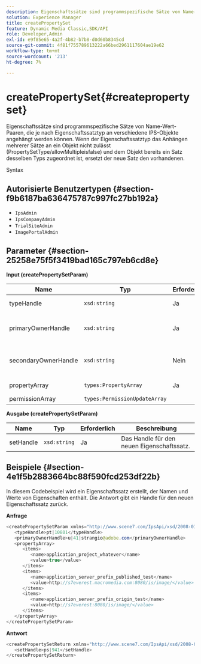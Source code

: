```yaml
---
description: Eigenschaftssätze sind programmspezifische Sätze von Name-Wert-Paaren, die je nach Eigenschaftssatztyp an verschiedene IPS-Objekte angehängt werden können. Wenn der Eigenschaftssatztyp das Anhängen mehrerer Sätze an ein Objekt nicht zulässt (PropertySetType/allowMultipleisfalse) und dem Objekt bereits ein Satz desselben Typs zugeordnet ist, ersetzt der neue Satz den vorhandenen.
solution: Experience Manager
title: createPropertySet
feature: Dynamic Media Classic,SDK/API
role: Developer,Admin
exl-id: e9f85e65-4a2f-4b82-b7b8-d0d60b8345cd
source-git-commit: 4f81f755789613222a66bed2961117604ae19e62
workflow-type: tm+mt
source-wordcount: '213'
ht-degree: 7%

---
```


# createPropertySet{#createpropertyset}

Eigenschaftssätze sind programmspezifische Sätze von Name-Wert-Paaren, die je nach Eigenschaftssatztyp an verschiedene IPS-Objekte angehängt werden können. Wenn der Eigenschaftssatztyp das Anhängen mehrerer Sätze an ein Objekt nicht zulässt (PropertySetType/allowMultipleisfalse) und dem Objekt bereits ein Satz desselben Typs zugeordnet ist, ersetzt der neue Satz den vorhandenen.

Syntax

## Autorisierte Benutzertypen {#section-f9b6187ba636475787c997fc27bb192a}

* `IpsAdmin`
* `IpsCompanyAdmin`
* `TrialSiteAdmin`
* `ImagePortalAdmin`

## Parameter {#section-25258e75f5f3419bad165c797eb6cd8e}

**Input (createPropertySetParam)**

| Name | Typ | Erforderlich | Beschreibung |
|---|---|---|---|
| typeHandle | `xsd:string` | Ja | Das Handle des Eigenschaftssatztyps. |
| primaryOwnerHandle | `xsd:string` | Ja | Das Handle an den primären Eigentümer des Eigenschaftssatzes. |
| secondaryOwnerHandle | `xsd:string` | Nein | Das Handle an den sekundären Eigentümer des Eigenschaftssatzes. |
| propertyArray | `types:PropertyArray` | Ja | Das Array der Eigenschaften. |
| permissionArray | `types:PermissionUpdateArray` |  |  |

**Ausgabe (createPropertySetParam)**

| Name | Typ | Erforderlich | Beschreibung |
|---|---|---|---|
| setHandle | `xsd:string` | Ja | Das Handle für den neuen Eigenschaftssatz. |

## Beispiele {#section-4e1f5b2883664bc88f590fcd253df22b}

In diesem Codebeispiel wird ein Eigenschaftssatz erstellt, der Namen und Werte von Eigenschaften enthält. Die Antwort gibt ein Handle für den neuen Eigenschaftssatz zurück.

**Anfrage**

```java
<createPropertySetParam xmlns="http://www.scene7.com/IpsApi/xsd/2008-01-15">
   <typeHandle>pt|10801</typeHandle>
   <primaryOwnerHandle>u|41|strangio@adobe.com</primaryOwnerHandle>
   <propertyArray>
      <items>
         <name>application_project_whatever</name>
         <value>true</value>
      </items>
      <items>
         <name>application_server_prefix_published_test</name>
         <value>http://s7everest.macromedia.com:8080/is/image/</value>
      </items>
      <items>
         <name>application_server_prefix_origin_test</name>
         <value>http://s7everest:8080/is/image/</value>
      </items>
   </propertyArray>
</createPropertySetParam>
```

**Antwort**

```java
<createPropertySetReturn xmlns="http://www.scene7.com/IpsApi/xsd/2008-01-15">
   <setHandle>ps|941</setHandle>
</createPropertySetReturn>
```
